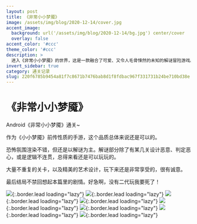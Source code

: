 ```yaml
---
layout: post
title: 《非常小小梦魇》
image: /assets/img/blog/2020-12-14/cover.jpg
accent_image: 
  background: url('/assets/img/blog/2020-12-14/bg.jpg') center/cover
  overlay: false
accent_color: '#ccc'
theme_color: '#ccc'
description: >
  进入《非常小小梦魇》的世界，这是一款融合了可爱、又令人毛骨悚然的未知的解谜冒险游戏。<br>帮助穿黄色雨衣的女孩在充满敌意的房子里生存，并想办法把她救出来。
invert_sidebar: true
category: 通关记录
slug: 220f6785b9454a81f7c8671b7476bab8d1f8fdbac967f331731b24be710bd38e
---
```


# 《非常小小梦魇》

Android《非常小小梦魇》通关~

作为《小小梦魇》前传性质的手游，这个品质总体来说还是可以的。

恐怖氛围渲染不错，但还是以解谜为主。解谜部分除了有某几关设计恶意、判定恶心，或是逻辑不连贯，总得来看还是可以玩玩的。

大量不重复的关卡，以及精美的艺术设计，玩下来还是非常享受的，很有诚意。

最后结局不禁回想起本篇里的剧情。好急啊，没有二代玩我要死了！


![](/assets/img/blog/2020-12-14/1.jpg){:.border.lead loading="lazy"}
![](/assets/img/blog/2020-12-14/2.jpg){:.border.lead loading="lazy"}
![](/assets/img/blog/2020-12-14/3.jpg){:.border.lead loading="lazy"}
![](/assets/img/blog/2020-12-14/4.jpg){:.border.lead loading="lazy"}
![](/assets/img/blog/2020-12-14/5.jpg){:.border.lead loading="lazy"}
![](/assets/img/blog/2020-12-14/6.jpg){:.border.lead loading="lazy"}
![](/assets/img/blog/2020-12-14/7.jpg){:.border.lead loading="lazy"}
![](/assets/img/blog/2020-12-14/8.jpg){:.border.lead loading="lazy"}